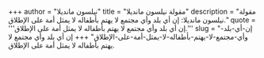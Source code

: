 +++
author = "نيلسون مانديلا"
title = "مقولة نيلسون مانديلا"
description = "مقولة نيلسون مانديلا: إن أي بلد وأي مجتمع لا يهتم بأطفاله لا يمثل أمة على الإطلاق."
quote = '''إن أي بلد وأي مجتمع لا يهتم بأطفاله لا يمثل أمة على الإطلاق.'''
slug = "إن-أي-بلد-وأي-مجتمع-لا-يهتم-بأطفاله-لا-يمثل-أمة-على-الإطلاق"
+++
إن أي بلد وأي مجتمع لا يهتم بأطفاله لا يمثل أمة على الإطلاق.
